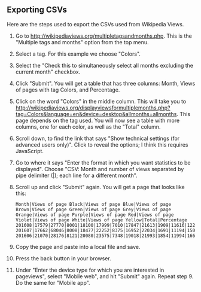 
## Exporting CSVs

Here are the steps used to export the CSVs used from Wikipedia Views.

 1. Go to <http://wikipediaviews.org/multipletagsandmonths.php>.
    This is the "Multiple tags and months" option from the top menu.
 2. Select a tag.
    For this example we choose "Colors".
 3. Select the "Check this to simultaneously select all months excluding the
    current month" checkbox.
 4. Click "Submit".
    You will get a table that has three columns: Month, Views of pages with tag
    Colors, and Percentage.
 5. Click on the word "Colors" in the middle column.
    This will take you to
    <http://wikipediaviews.org/displayviewsformultiplemonths.php?tag=Colors&language=en&device=desktop&allmonths=allmonths>.
    This page depends on the tag used.
    You will now see a table with more columns, one for each color, as well as
    the "Total" column.
 6. Scroll down, to find the link that says "Show technical settings (for
    advanced users only)".
    Click to reveal the options; I think this requires JavaScript.
 7. Go to where it says "Enter the format in which you want statistics to be
    displayed".
    Choose "CSV: Month and number of views separated by pipe delimiter (|);
    each line for a different month".
 8. Scroll up and click "Submit" again.
    You will get a page that looks like this:

        Month|Views of page Black|Views of page Blue|Views of page Brown|Views of page Green|Views of page Grey|Views of page Orange|Views of page Purple|Views of page Red|Views of page Violet|Views of page White|Views of page Yellow|Total|Percentage
        201608|17579|27770|8001|18100|17999|7010|17847|21613|1909|11616|12246|161690|0.3
        201607|17662|68046|8008|18477|22252|8375|16952|22034|1691|11194|15013|209704|0.4
        201606|21070|28176|8121|20080|23575|7348|19018|21993|1854|11994|16637|179866|0.3

 9. Copy the page and paste into a local file and save.
10. Press the back button in your browser.
11. Under "Enter the device type for which you are interested in pageviews",
    select "Mobile web", and hit "Submit" again.
    Repeat step 9.
    Do the same for "Mobile app".
